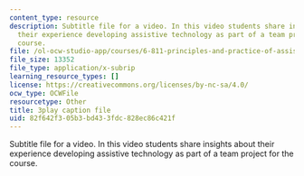 ```yaml
---
content_type: resource
description: Subtitle file for a video. In this video students share insights about
  their experience developing assistive technology as part of a team project for the
  course.
file: /ol-ocw-studio-app/courses/6-811-principles-and-practice-of-assistive-technology-fall-2014/82f642f305b3bd433fdc828ec86c421f_6Vea2rZOA3k.srt
file_size: 13352
file_type: application/x-subrip
learning_resource_types: []
license: https://creativecommons.org/licenses/by-nc-sa/4.0/
ocw_type: OCWFile
resourcetype: Other
title: 3play caption file
uid: 82f642f3-05b3-bd43-3fdc-828ec86c421f
---
```

Subtitle file for a video. In this video students share insights about their experience developing assistive technology as part of a team project for the course.